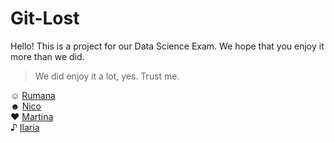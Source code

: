# Git-Lost
Hello! This is a project for our Data Science Exam. 
We hope that you enjoy it more than we did. 
> We did enjoy it a lot, yes. Trust me. 

☺ [Rumana](github.com/Rumana-mh) <br/>
☻ [Nico](github.com/nicothenacho64) <br/>
♥  [Martina](github.com/martinamrc) <br/>
♪  [Ilaria](github.com/theair-hub)

